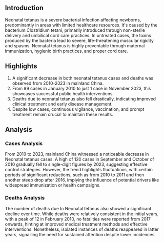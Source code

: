 ## Introduction

Neonatal tetanus is a severe bacterial infection affecting newborns, predominantly in areas with limited healthcare resources. It's caused by the bacterium Clostridium tetani, primarily introduced through non-sterile delivery and umbilical cord care practices. In untreated cases, the toxins produced by the bacteria lead to severe, life-threatening muscular rigidity and spasms. Neonatal tetanus is highly preventable through maternal immunization, hygienic birth practices, and proper cord care.
## Highlights

1. A significant decrease in both neonatal tetanus cases and deaths was observed from 2010-2023 in mainland China.<br/>
2. From 89 cases in January 2010 to just 1 case in November 2023, this showcases successful public health interventions.<br/>
3. Deaths due to neonatal tetanus also fell drastically, indicating improved clinical treatment and early disease management.<br/>
4. Despite low cases, continuous vigilance, vaccination, and prompt treatment remain crucial to maintain these results.<br/>
## Analysis

### Cases Analysis
From 2010 to 2023, mainland China witnessed a noticeable decrease in Neonatal tetanus cases. A high of 120 cases in September and October of 2010 gradually fell to single-digit figures by 2023, suggesting effective control strategies. However, the trend highlights fluctuations, with certain periods of significant reductions, such as from 2010 to 2011 and then another steep drop after 2016, implying the influence of potential drivers like widespread immunization or health campaigns.

### Deaths Analysis
The number of deaths due to Neonatal tetanus also showed a significant decline over time. While deaths were relatively consistent in the initial years, with a peak of 12 in February 2010, no fatalities were reported from 2017 onwards, hinting at improved medical treatment methods and effective interventions. Nonetheless, isolated instances of deaths reappeared in latter years, signalling the need for sustained attention despite lower incidences.

